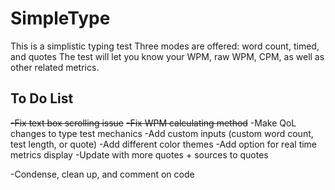 # SimpleType

This is a simplistic typing test
Three modes are offered: word count, timed, and quotes
The test will let you know your WPM, raw WPM, CPM, as well as other related metrics.

## To Do List

~~-Fix text box scrolling issue~~
~~-Fix WPM calculating method~~
-Make QoL changes to type test mechanics
-Add custom inputs (custom word count, test length, or quote)
-Add different color themes
-Add option for real time metrics display
-Update with more quotes + sources to quotes

-Condense, clean up, and comment on code
